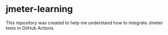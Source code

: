 # jmeter-learning
This repository was created to help me understand how to integrate Jmeter tests in GitHub Actions.
